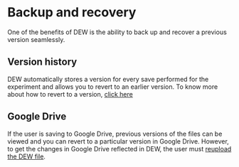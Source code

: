 # Backup and recovery

One of the benefits of DEW is the ability to back up and recover a previous version seamlessly.


## Version history
DEW automatically stores a version for every save performed for the experiment and allows you to revert to an earlier version. To know more about how to revert to a version, [click here](../experiment_page#version-history)

## Google Drive

If the user is saving to Google Drive, previous versions  of the files can be viewed and you can revert to a particular version in Google Drive. However, to get the changes in Google Drive reflected in DEW, the user must [reupload the DEW file](../experiment_page#upload).